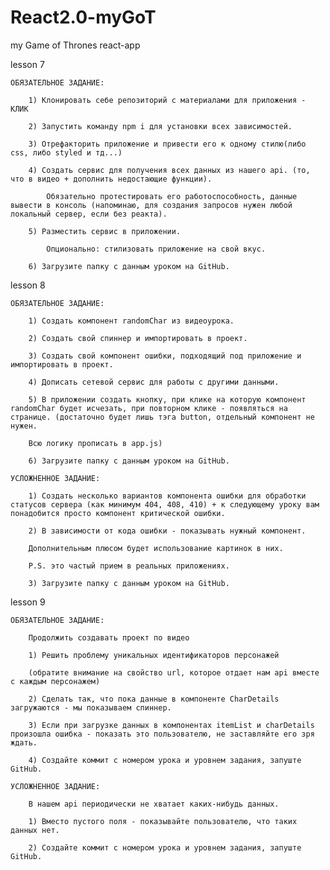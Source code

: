 # React2.0-myGoT
my Game of Thrones react-app

lesson 7

    ОБЯЗАТЕЛЬНОЕ ЗАДАНИЕ: 

        1) Клонировать себе репозиторий с материалами для приложения - КЛИК

        2) Запустить команду npm i для установки всех зависимостей.

        3) Отрефакторить приложение и привести его к одному стилю(либо css, либо styled и тд...)

        4) Создать сервис для получения всех данных из нашего api. (то, что в видео + дополнить недостающие функции).

            Обязательно протестировать его работоспособность, данные вывести в консоль (напоминаю, для создания запросов нужен любой локальный сервер, если без реакта).

        5) Разместить сервис в приложении.

            Опционально: стилизовать приложение на свой вкус.

        6) Загрузите папку с данным уроком на GitHub.


lesson 8

    ОБЯЗАТЕЛЬНОЕ ЗАДАНИЕ: 

        1) Создать компонент randomChar из видеоурока.

        2) Создать свой спиннер и импортировать в проект.

        3) Создать свой компонент ошибки, подходящий под приложение и импортировать в проект.

        4) Дописать сетевой сервис для работы с другими данными.

        5) В приложении создать кнопку, при клике на которую компонент randomChar будет исчезать, при повторном клике - появляться на странице. (достаточно будет лишь тэга button, отдельный компонент не нужен.

        Всю логику прописать в app.js)

        6) Загрузите папку с данным уроком на GitHub.

    УСЛОЖНЕННОЕ ЗАДАНИЕ:  

        1) Создать несколько вариантов компонента ошибки для обработки статусов сервера (как минимум 404, 408, 410) + к следующему уроку вам понадобится просто компонент критической ошибки.

        2) В зависимости от кода ошибки - показывать нужный компонент. 

        Дополнительным плюсом будет использование картинок в них.

        P.S. это частый прием в реальных приложениях.

        3) Загрузите папку с данным уроком на GitHub.


lesson 9

    ОБЯЗАТЕЛЬНОЕ ЗАДАНИЕ: 

        Продолжить создавать проект по видео 

        1) Решить проблему уникальных идентификаторов персонажей 

        (обратите внимание на свойство url, которое отдает нам api вместе с каждым персонажем)

        2) Сделать так, что пока данные в компоненте CharDetails загружаются - мы показываем спиннер.

        3) Если при загрузке данных в компонентах itemList и charDetails произошла ошибка - показать это пользователю, не заставляйте его зря ждать.

        4) Создайте коммит с номером урока и уровнем задания, запуште GitHub.

    УСЛОЖНЕННОЕ ЗАДАНИЕ:  

        В нашем api периодически не хватает каких-нибудь данных. 

        1) Вместо пустого поля - показывайте пользователю, что таких данных нет.

        2) Создайте коммит с номером урока и уровнем задания, запуште GitHub.